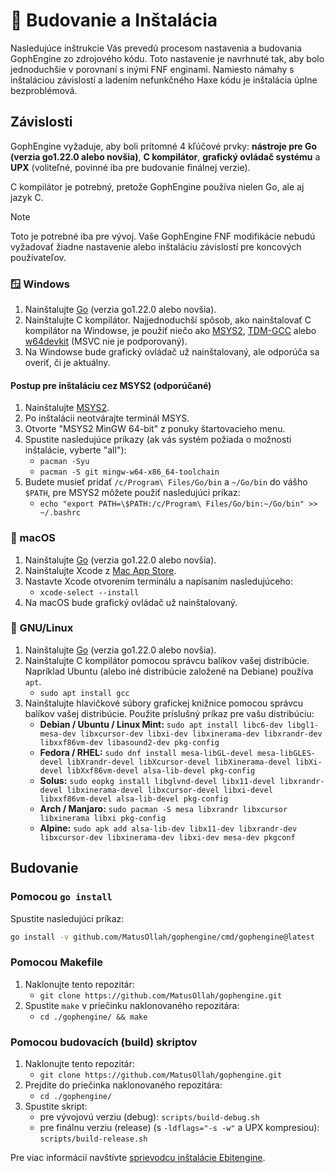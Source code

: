 # 🔨 Budovanie a Inštalácia

Nasledujúce inštrukcie Vás prevedú procesom nastavenia a budovania GophEngine zo zdrojového kódu. Toto nastavenie je navrhnuté tak, aby bolo jednoduchšie v porovnaní s inými FNF enginami.
Namiesto námahy s inštaláciou závislostí a ladením nefunkčného Haxe kódu je inštalácia úplne bezproblémová.

## Závislosti

GophEngine vyžaduje, aby boli prítomné 4 kľúčové prvky: **nástroje pre Go (verzia go1.22.0 alebo novšia)**, **C kompilátor**, **grafický ovládač systému** a **UPX** (voliteľné, povinné iba pre budovanie finálnej verzie).

C kompilátor je potrebný, pretože GophEngine používa nielen Go, ale aj jazyk C.

> [!NOTE]
> Toto je potrebné iba pre vývoj. Vaše GophEngine FNF modifikácie nebudú vyžadovať žiadne nastavenie alebo inštaláciu závislostí pre koncových používateľov.

### 🪟 Windows

1. Nainštalujte [Go](https://go.dev) (verzia go1.22.0 alebo novšia).
2. Nainštalujte C kompilátor. Najjednoduchší spôsob, ako nainštalovať C kompilátor na Windowse, je použiť niečo ako [MSYS2](https://www.msys2.org/), [TDM-GCC](https://jmeubank.github.io/tdm-gcc/download/) alebo [w64devkit](https://github.com/skeeto/w64devkit) (MSVC nie je podporovaný).
3. Na Windowse bude grafický ovládač už nainštalovaný, ale odporúča sa overiť, či je aktuálny.

#### Postup pre inštaláciu cez MSYS2 (odporúčané)

1. Nainštalujte [MSYS2](https://www.msys2.org/).
2. Po inštalácii neotvárajte terminál MSYS.
3. Otvorte "MSYS2 MinGW 64-bit" z ponuky štartovacieho menu.
4. Spustite nasledujúce príkazy (ak vás systém požiada o možnosti inštalácie, vyberte "all"):
    * `pacman -Syu`
    * `pacman -S git mingw-w64-x86_64-toolchain`
5. Budete musieť pridať `/c/Program\ Files/Go/bin` a `~/Go/bin` do vášho `$PATH`, pre MSYS2 môžete použiť nasledujúci príkaz:
    * `echo "export PATH=\$PATH:/c/Program\ Files/Go/bin:~/Go/bin" >> ~/.bashrc`

### 🍎 macOS

1. Nainštalujte [Go](https://go.dev) (verzia go1.22.0 alebo novšia).
2. Nainštalujte Xcode z [Mac App Store](https://apps.apple.com/us/app/xcode/id497799835?mt=12).
3. Nastavte Xcode otvorením terminálu a napísaním nasledujúceho:
    * `xcode-select --install`
4. Na macOS bude grafický ovládač už nainštalovaný.

### 🐧 GNU/Linux

1. Nainštalujte [Go](https://go.dev) (verzia go1.22.0 alebo novšia).
2. Nainštalujte C kompilátor pomocou správcu balíkov vašej distribúcie. Napríklad Ubuntu (alebo iné distribúcie založené na Debiane) používa `apt`.
    * `sudo apt install gcc`
3. Nainštalujte hlavičkové súbory grafickej knižnice pomocou správcu balíkov vašej distribúcie. Použite príslušný príkaz pre vašu distribúciu:
    * **Debian / Ubuntu / Linux Mint:** `sudo apt install libc6-dev libgl1-mesa-dev libxcursor-dev libxi-dev libxinerama-dev libxrandr-dev libxxf86vm-dev libasound2-dev pkg-config`
    * **Fedora / RHEL:** `sudo dnf install mesa-libGL-devel mesa-libGLES-devel libXrandr-devel libXcursor-devel libXinerama-devel libXi-devel libXxf86vm-devel alsa-lib-devel pkg-config`
    * **Solus:** `sudo eopkg install libglvnd-devel libx11-devel libxrandr-devel libxinerama-devel libxcursor-devel libxi-devel libxxf86vm-devel alsa-lib-devel pkg-config`
    * **Arch / Manjaro:** `sudo pacman -S mesa libxrandr libxcursor libxinerama libxi pkg-config`
    * **Alpine:** `sudo apk add alsa-lib-dev libx11-dev libxrandr-dev libxcursor-dev libxinerama-dev libxi-dev mesa-dev pkgconf`

## Budovanie

### Pomocou `go install`

Spustite nasledujúci príkaz:

```sh
go install -v github.com/MatusOllah/gophengine/cmd/gophengine@latest
```

### Pomocou Makefile

1. Naklonujte tento repozitár:
    * `git clone https://github.com/MatusOllah/gophengine.git`
2. Spustite `make` v priečinku naklonovaného repozitára:
    * `cd ./gophengine/ && make`

### Pomocou budovacích (build) skriptov

1. Naklonujte tento repozitár:
    * `git clone https://github.com/MatusOllah/gophengine.git`
2. Prejdite do priečinka naklonovaného repozitára:
    * `cd ./gophengine/`
3. Spustite skript:
    * pre vývojovú verziu (debug): `scripts/build-debug.sh`
    * pre finálnu verziu (release) (s `-ldflags="-s -w"` a UPX kompresiou): `scripts/build-release.sh`

Pre viac informácií navštívte [sprievodcu inštalácie Ebitengine](https://ebitengine.org/en/documents/install.html).
